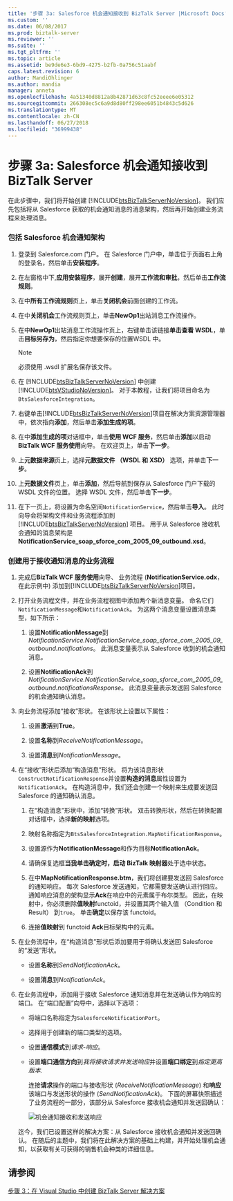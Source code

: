 ```yaml
---
title: '步骤 3a: Salesforce 机会通知接收到 BizTalk Server |Microsoft Docs'
ms.custom: ''
ms.date: 06/08/2017
ms.prod: biztalk-server
ms.reviewer: ''
ms.suite: ''
ms.tgt_pltfrm: ''
ms.topic: article
ms.assetid: be9de6e3-6bd9-4275-b2fb-0a756c51aabf
caps.latest.revision: 6
author: MandiOhlinger
ms.author: mandia
manager: anneta
ms.openlocfilehash: 4a51340d8812a8b42871d63c8fc52eeee6e05312
ms.sourcegitcommit: 266308ec5c6a9d8d80ff298ee6051b4843c5d626
ms.translationtype: MT
ms.contentlocale: zh-CN
ms.lasthandoff: 06/27/2018
ms.locfileid: "36999438"
---
```

# <a name="step-3a-receive-salesforce-opportunity-notification-into-biztalk-server"></a>步骤 3a: Salesforce 机会通知接收到 BizTalk Server
在此步骤中，我们将开始创建 [!INCLUDE[btsBizTalkServerNoVersion](../includes/btsbiztalkservernoversion-md.md)]。 我们应先包括将从 Salesforce 获取的机会通知消息的消息架构，然后再开始创建业务流程来处理消息。  
  
### <a name="to-include-the-salesforce-opportunities-notification-schema"></a>包括 Salesforce 机会通知架构  
  
1. 登录到 Salesforce.com 门户。 在 Salesforce 门户中，单击位于页面右上角的登录名，然后单击**安装程序**。  
  
2. 在左窗格中下,**应用安装程序**，展开**创建**，展开**工作流和审批**，然后单击**工作流规则**。  
  
3. 在中**所有工作流规则**页上，单击**关闭机会**前面创建的工作流。  
  
4. 在中**关闭机会**工作流规则页上，单击**NewOp1**出站消息工作流操作。  
  
5. 在中**NewOp1**出站消息工作流操作页上，右键单击该链接**单击查看 WSDL**，单击**目标另存为**，然后指定你想要保存的位置WSDL 中。  
  
   > [!NOTE]
   >  必须使用 .wsdl 扩展名保存该文件。  
  
6. 在 [!INCLUDE[btsBizTalkServerNoVersion](../includes/btsbiztalkservernoversion-md.md)] 中创建 [!INCLUDE[btsVStudioNoVersion](../includes/btsvstudionoversion-md.md)]。 对于本教程，让我们将项目命名为`BtsSalesforceIntegration`。  
  
7. 右键单击[!INCLUDE[btsBizTalkServerNoVersion](../includes/btsbiztalkservernoversion-md.md)]项目在解决方案资源管理器中，依次指向**添加**，然后单击**添加生成的项**。  
  
8. 在中**添加生成的项**对话框中，单击**使用 WCF 服务**，然后单击**添加**以启动**BizTalk WCF 服务使用**向导。 在欢迎页上，单击**下一步**。  
  
9. 上**元数据来源**页上，选择**元数据文件 （WSDL 和 XSD）** 选项，并单击**下一步**。  
  
10. 上**元数据文件**页上，单击**添加**，然后导航到保存从 Salesforce 门户下载的 WSDL 文件的位置。 选择 WSDL 文件，然后单击**下一步**。  
  
11. 在下一页上，将设置为命名空间`NotificationService`，然后单击**导入**。 此时向导会将架构文件和业务流程添加到 [!INCLUDE[btsBizTalkServerNoVersion](../includes/btsbiztalkservernoversion-md.md)] 项目。 用于从 Salesforce 接收机会通知的消息架构是**NotificationService_soap_sforce_com_2005_09_outbound.xsd**。  
  
### <a name="to-create-an-orchestration-to-receive-the-notification-message"></a>创建用于接收通知消息的业务流程  
  
1. 完成后**BizTalk WCF 服务使用**向导、 业务流程 (**NotificationService.odx**，在此示例中) 添加到[!INCLUDE[btsBizTalkServerNoVersion](../includes/btsbiztalkservernoversion-md.md)]项目。  
  
2. 打开业务流程文件，并在业务流程视图中添加两个新消息变量。 命名它们`NotificationMessage`和`NotificationAck`。 为这两个消息变量设置消息类型，如下所示：  
  
   1.  设置**NotificationMessage**到*NotificationService.NotificationService_soap_sforce_com_2005_09_outbound.notifications*。 此消息变量表示从 Salesforce 收到的机会通知消息。  
  
   2.  设置**NotificationAck**到*NotificationService.NotificationService_soap_sforce_com_2005_09_outbound.notificationsResponse*。 此消息变量表示发送回 Salesforce 的机会通知确认消息。  
  
3. 向业务流程添加“接收”形状。 在该形状上设置以下属性：  
  
   1.  设置**激活**到**True**。  
  
   2.  设置**名称**到*ReceiveNotificationMessage*。  
  
   3.  设置**消息**到*NotificationMessage*。  
  
4. 在“接收”形状后添加“构造消息”形状。 将为该消息形状`ConstructNotificationResponse`并设置**构造的消息**属性设置为`NotificationAck`。 在构造消息中，我们还会创建一个映射来生成要发送回 Salesforce 的通知确认消息。  
  
   1.  在“构造消息”形状中，添加“转换”形状。 双击转换形状，然后在转换配置对话框中，选择**新的映射**选项。  
  
   2.  映射名称指定为`BtsSalesforceIntegration.MapNotificationResponse`。  
  
   3.  设置源作为**NotificationMessage**和作为目标**NotificationAck**。  
  
   4.  请确保复选框**当我单击确定时，启动 BizTalk 映射器**处于选中状态。  
  
   5.  在中**MapNotificationResponse.btm**，我们将创建要发送回 Salesforce 的通知响应。 每次 Salesforce 发送通知，它都需要发送确认进行回应。 通知响应消息的架构显示**Ack**在响应中的元素属于布尔类型。 因此，在映射中，你必须删除**值映射**functoid，并设置其两个输入值 （Condition 和 Result） 到`true`。 单击**确定**以保存该 functoid。  
  
   6.  连接**值映射**到 functoid **Ack**目标架构中的元素。  
  
5. 在业务流程中，在“构造消息”形状后添加要用于将确认发送回 Salesforce 的“发送”形状。  
  
   -   设置**名称**到*SendNotificationAck*。  
  
   -   设置**消息**到*NotificationAck*。  
  
6. 在业务流程中，添加用于接收 Salesforce 通知消息并在发送确认作为响应的端口。 在“端口配置”向导中，选择以下选项：  
  
   - 将端口名称指定为`SalesforceNotificationPort`。  
  
   - 选择用于创建新的端口类型的选项。  
  
   - 设置**通信模式**到*请求-响应*。  
  
   - 设置**端口通信方向**到*我将接收请求并发送响应*并设置**端口绑定**到*指定更高版本*.  
  
     连接**请求**操作的端口与接收形状 (*ReceiveNotificationMessage*) 和**响应**该端口与发送形状的操作 (*SendNotificationAck*)。 下面的屏幕快照描述了业务流程的一部分，该部分从 Salesforce 接收机会通知并发送回确认：  
  
     ![机会通知接收和发送响应](../core/media/bts-sf-recvnotificationorch.jpg "BTS_SF_RecvNotificationOrch")  
  
   迄今，我们已设置这样的解决方案：从 Salesforce 接收机会通知并发送回确认。 在随后的主题中，我们将在此解决方案的基础上构建，并开始处理机会通知，以获取有关可获得的销售机会种类的详细信息。  
  
## <a name="see-also"></a>请参阅  
 [步骤 3：在 Visual Studio 中创建 BizTalk Server 解决方案](../core/step-3-create-the-biztalk-server-solution-in-visual-studio.md)